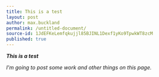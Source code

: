 ```yaml
---
title: This is a test
layout: post
author: max.buckland
permalink: /untitled-document/
source-id: 1JdEFKeLemfqkujjl85BJINL1Dexf1yKo9TpwkWT8zcM
published: true
---
```

**_This is a test_**

*I'm going to post some work and other things on this page.*


